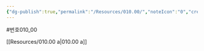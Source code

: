 ```yaml
---
{"dg-publish":true,"permalink":"/Resources/010.00/","noteIcon":"0","created":"2023-12-28T00:47:21.179+09:00","updated":"2024-01-01T01:23:04.956+09:00"}
---
```


#번호010_00


[[Resources/010.00 a\|010.00 a]]
